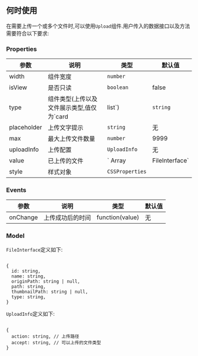 ## 何时使用

在需要上传一个或多个文件时,可以使用`Upload`组件.用户传入的数据接口以及方法需要符合以下要求:

### Properties

| 参数         | 说明                             | 类型               | 默认值 |
| ------------ | -------------------------------- | ------------------ | ------ |
| width   | 组件宽度 | `number`           |        | 300
| isView        | 是否只读                  | `boolean`      |   false     |
| type        | 组件类型(上传以及文件展示类型,值仅为`card|list`)                        | `string`    |    `card`    |
| placeholder    | 上传文字提示                           | `string`    |  无      |
| max  | 最大上传文件数量                     | `number` |     9999   |
| uploadInfo   | 上传配置                   | `UploadInfo` |  无      |
| value         |  已上传的文件      | ` Array<FileInterface> | FileInterface` |        |
| style   | 样式对象                 | `CSSProperties`    |        |


### Events

| 参数              | 说明                       | 类型                        | 默认值 |
| ----------------- | -------------------------- | --------------------------- | ------ |
| onChange          | 上传成功后的时间 | function(value)     | 无     |

### Model

`FileInterface`定义如下:

```

{
  id: string,
  name: string,
  originPath: string | null,
  path: string,
  thumbnailPath: string | null,
  type: string,
}

```

`UploadInfo`定义如下:

```

{
  action: string, // 上传路径
  accept: string, // 可以上传的文件类型
}

```
